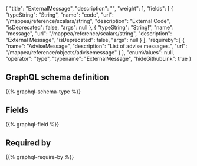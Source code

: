 {
  "title": "ExternalMessage",
  "description": "",
  "weight": 1,
  "fields": [
    {
      "typeString": "String",
      "name": "code",
      "url": "/mappea/reference/scalars/string",
      "description": "External Code",
      "isDeprecated": false,
      "args": null
    },
    {
      "typeString": "String!",
      "name": "message",
      "url": "/mappea/reference/scalars/string",
      "description": "External Message",
      "isDeprecated": false,
      "args": null
    }
  ],
  "requireby": [
    {
      "name": "AdviseMessage",
      "description": "List of advise messages.",
      "url": "/mappea/reference/objects/advisemessage"
    }
  ],
  "enumValues": null,
  "operator": "type",
  "typename": "ExternalMessage",
  "hideGithubLink": true
}
## GraphQL schema definition

{{% graphql-schema-type %}}

## Fields

{{% graphql-field %}}

## Required by

{{% graphql-require-by %}}
